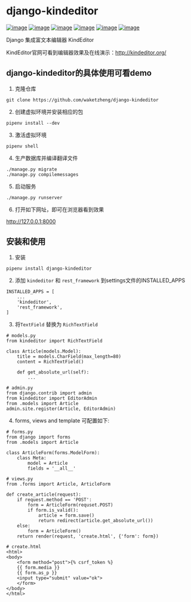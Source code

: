 # django-kindeditor

[![image](https://img.shields.io/pypi/v/django-kindeditor.svg)](https://pypi.org/project/django-kindeditor/)
[![image](https://img.shields.io/pypi/l/django-kinndeditor.svg)](https://pypi.org/project/django-kindeditor/)
[![image](https://img.shields.io/pypi/djversions/djangorestframework.svg)](https://pypi.org/project/django-kindeditor/)
[![image](https://img.shields.io/pypi/pyversions/django-kineditor.svg)](https://pypi.org/project/django-kineditor/)
[![image](https://img.shields.io/codecov/c/github/waketzheng/django-kindeditor/master.svg)](https://codecov.io/github/waketzheng/django-kindeditor?branch=master)
[![image](https://img.shields.io/badge/code%20style-pep8-green.svg)](https://www.python.org/dev/peps/pep-0008/)


Django 集成富文本编辑器 KindEditor

KindEditor官网可看到编辑器效果及在线演示：http://kindeditor.org/

## django-kindeditor的具体使用可看demo

1. 克隆仓库

```
git clone https://github.com/waketzheng/django-kindeditor
```

2. 创建虚拟环境并安装相应的包

```
pipenv install --dev
```

3. 激活虚拟环境

```
pipenv shell
```

4. 生产数据库并编译翻译文件

```
./manage.py migrate
./manage.py compilemessages
```

5. 启动服务

```
./manage.py runserver
```

6. 打开如下网址，即可在浏览器看到效果

http://127.0.0.1:8000


## 安装和使用

1. 安装

```
pipenv install django-kindeditor
```

2. 添加 `kindeditor` 和 `rest_framework` 到settings文件的INSTALLED_APPS 

```
INSTALLED_APPS = [
    ...
    'kindeditor',
    'rest_framework',
]
```

3. 将`TextField` 替换为 `RichTextField`

```
# models.py
from kindeditor import RichTextField

class Article(models.Model):
    title = models.CharField(max_length=80)
    content = RichTextField()

    def get_absolute_url(self):
        ...

# admin.py
from django.contrib import admin
from kindeditor import EditorAdmin
from .models import Article
admin.site.register(Article, EditorAdmin)
```

4. forms, views and template 可配置如下:

```
# forms.py
from django import forms
from .models import Article

class ArticleForm(forms.ModelForm):
    class Meta:
        model = Article
        fields = '__all__'

# views.py
from .forms import Article, ArticleForm

def create_article(request):
    if request.method == 'POST':
        form = ArticleForm(requset.POST)
        if form.is_valid():
            article = form.save()
            return redirect(article.get_absolute_url())
    else:
        form = ArticleForm()
    return render(request, 'create.html', {'form': form})

# create.html
<html>
<body>
    <form method="post">{% csrf_token %}
    {{ form.media }}
    {{ form.as_p }}
    <input type="submit" value="ok">
    </form>
</body>
</html>
```
